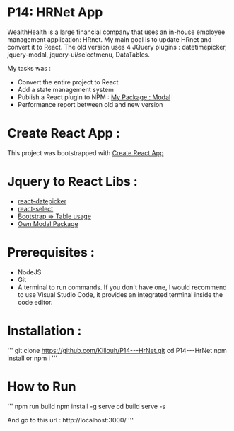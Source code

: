 # P14: HRNet App
WealthHealth is a large financial company that uses an in-house employee management application: HRnet. My main goal is to update HRnet and convert it to React. The old version uses 4 JQuery plugins : datetimepicker, jquery-modal, jquery-ui/selectmenu, DataTables.

My tasks was : 

- Convert the entire project to React
- Add a state management system
- Publish a React plugin to NPM : [My Package : Modal ](https://www.npmjs.com/package/@killouh/modalpackage?activeTab=readme)
- Performance report between old and new version

# Create React App :
This project was bootstrapped with [Create React App ](https://github.com/facebook/create-react-app)

# Jquery to React Libs :
- [react-datepicker](https://www.npmjs.com/package/react-datepicker)
- [react-select](https://www.npmjs.com/package/react-select)
- [Bootstrap => Table usage](https://react-bootstrap.netlify.app)
- [Own Modal Package](https://www.npmjs.com/package/@killouh/modalpackage?activeTab=readme)

# Prerequisites :
- NodeJS
- Git
- A terminal to run commands. If you don't have one, I would recommend to use Visual Studio Code, it provides an integrated terminal inside the code editor.

# Installation :
'''
git clone https://github.com/Killouh/P14---HrNet.git
cd P14---HrNet
npm install or npm i
'''

# How to Run
'''
npm run build
npm install -g serve
cd build
serve -s

And go to this url :
http://localhost:3000/
'''






